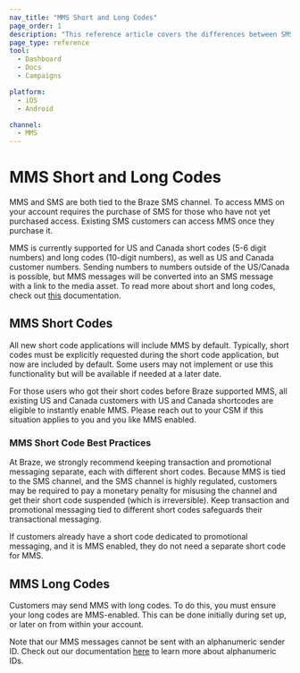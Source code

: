 ```yaml
---
nav_title: "MMS Short and Long Codes"
page_order: 1
description: "This reference article covers the differences between SMS and MMS short codes and long codes."
page_type: reference
tool:
  - Dashboard
  - Docs
  - Campaigns

platform:
  - iOS
  - Android

channel:
  - MMS
---
```


# MMS Short and Long Codes

MMS and SMS are both tied to the Braze SMS channel. To access MMS on your account requires the purchase of SMS for those who have not yet purchased access. Existing SMS customers can access MMS once they purchase it. 

MMS is currently supported for US and Canada short codes (5-6 digit numbers) and long codes (10-digit numbers), as well as US and Canada customer numbers. Sending numbers to numbers outside of the US/Canada is possible, but MMS messages will be converted into an SMS message with a link to the media asset. To read more about short and long codes, check out [this]({{site.baseurl}}/user_guide/message_building_by_channel/sms/phone_numbers/sending_phone_numbers/) documentation.

## MMS Short Codes

All new short code applications will include MMS by default. Typically, short codes must be explicitly requested during the short code application, but now are included by default. Some users may not implement or use this functionality but will be available if needed at a later date.

For those users who got their short codes before Braze supported MMS, all existing US and Canada customers with US and Canada shortcodes are eligible to instantly enable MMS. Please reach out to your CSM if this situation applies to you and you like MMS enabled. 

### MMS Short Code Best Practices

At Braze, we strongly recommend keeping transaction and promotional messaging separate, each with different short codes. Because MMS is tied to the SMS channel, and the SMS channel is highly regulated, customers may be required to pay a monetary penalty for misusing the channel and get their short code suspended (which is irreversible). Keep transaction and promotional messaging tied to different short codes safeguards their transactional messaging. 

If customers already have a short code dedicated to promotional messaging, and it is MMS enabled, they do not need a separate short code for MMS.

## MMS Long Codes

Customers may send MMS with long codes. To do this, you must ensure your long codes are MMS-enabled. This can be done initially during set up, or later on from within your account. 

Note that our MMS messages cannot be sent with an alphanumeric sender ID. Check out our documentation [here]({{site.baseurl}}/user_guide/message_building_by_channel/sms/phone_numbers/sending_phone_numbers/#alphanumeric-sender-id) to learn more about alphanumeric IDs.